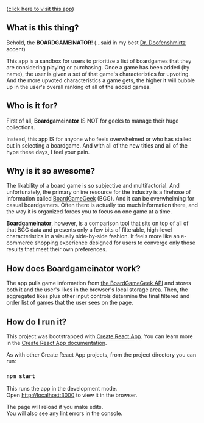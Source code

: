 ([click here to visit this app](https://roderickwoodman.github.io/boardgameinator/))

## What is this thing?

Behold, the **BOARDGAMEINATOR**!  (...said in my best [Dr. Doofenshmirtz](https://www.youtube.com/watch?v=Sj7yxI-r_ag) accent)

This app is a sandbox for users to prioritize a list of boardgames that they are considering playing or purchasing. Once a game has been added (by name), the user is given a set of that game's characteristics for upvoting. And the more upvoted characteristics a game gets, the higher it will bubble up in the user's overall ranking of all of the added games.

## Who is it for?

First of all, **Boardgameinator** IS NOT for geeks to manage their huge collections.

Instead, this app IS for anyone who feels overwhelmed or who has stalled out in selecting a boardgame. And with all of the new titles and all of the hype these days, I feel your pain.

## Why is it so awesome?

The likability of a board game is so subjective and multifactorial. And unfortunately, the primary online  resource for the industry is a firehose of information called [BoardGameGeek](https://boardgamegeek.com) (BGG).  And it can be overwhelming for casual boardgamers. Often there is actually too much information there, and the way it is organized forces you to focus on one game at a time.

**Boardgameinator**, however, is a comparison tool that sits on top of all of that BGG data and presents only a few bits of filterable, high-level characteristics in a visually side-by-side fashion. It feels more like an e-commerce shopping experience designed for users to converge only those results that meet their own preferences.

## How does Boardgameinator work?

The app pulls game information from [the BoardGameGeek API](https://boardgamegeek.com/wiki/page/BGG_XML_API2) and stores both it and the user's likes in the browser's local storage area. Then, the aggregated likes plus other input controls determine the final filtered and order list of games that the user sees on the page.

## How do I run it?

This project was bootstrapped with [Create React App](https://github.com/facebook/create-react-app).  You can learn more in the [Create React App documentation](https://facebook.github.io/create-react-app/docs/getting-started).

As with other Create React App projects, from the project directory you can run:

### `npm start`

This runs the app in the development mode.<br> 
 Open [http://localhost:3000](http://localhost:3000) to view it in the browser.

The page will reload if you make edits.<br>
You will also see any lint errors in the console.

